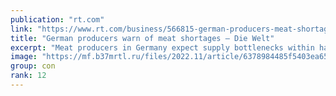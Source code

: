 ```yaml
---
publication: "rt.com"
link: "https://www.rt.com/business/566815-german-producers-meat-shortages/"
title: "German producers warn of meat shortages – Die Welt"
excerpt: "Meat producers in Germany expect supply bottlenecks within half a year, Die Welt reports"
image: "https://mf.b37mrtl.ru/files/2022.11/article/6378984485f5403ea657fc4e.jpg"
group: con
rank: 12
---
```

